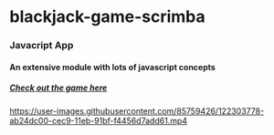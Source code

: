 # blackjack-game-scrimba
### Javacript App
#### An extensive module with lots of javascript concepts
##### [Check out the game here](https://shruti1234627.github.io/blackjack-game-scrimba/)


https://user-images.githubusercontent.com/85759426/122303778-ab24dc00-cec9-11eb-91bf-f4456d7add61.mp4


